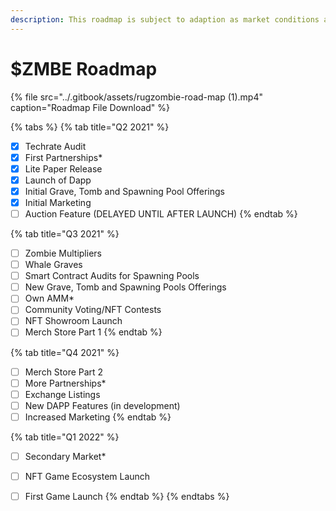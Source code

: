 ```yaml
---
description: This roadmap is subject to adaption as market conditions are always changing.
---
```


# $ZMBE Roadmap

{% file src="../.gitbook/assets/rugzombie-road-map \(1\).mp4" caption="Roadmap File Download" %}

{% tabs %}
{% tab title="Q2 2021" %}
* [x] Techrate Audit
* [x] First Partnerships\*
* [x]  Lite Paper Release
* [x] Launch of Dapp
* [x] Initial Grave, Tomb and Spawning Pool Offerings
* [x] Initial Marketing
* [ ] Auction Feature \(DELAYED UNTIL AFTER LAUNCH\)
{% endtab %}

{% tab title="Q3 2021" %}
* [ ] Zombie Multipliers
* [ ] Whale Graves
* [ ] Smart Contract Audits for Spawning Pools
* [ ] New Grave, Tomb and Spawning Pools Offerings
* [ ] Own AMM\* 
* [ ] Community Voting/NFT Contests
* [ ] NFT Showroom Launch
* [ ] Merch Store Part 1
{% endtab %}

{% tab title="Q4 2021" %}
* [ ] Merch Store Part 2
* [ ] More Partnerships\*
* [ ] Exchange Listings
* [ ] New DAPP Features \(in development\)
* [ ] Increased Marketing
{% endtab %}

{% tab title="Q1 2022" %}
* [ ] Secondary Market\*
* [ ] NFT Game Ecosystem Launch
* [ ] First Game Launch
{% endtab %}
{% endtabs %}



